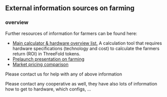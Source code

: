 ## External information sources on farming

### overview

Further resources of information for farmers can be found here:

- [Main calculator & hardware overview list.](https://github.com/threefoldfoundation/info_grid/tree/master/docs/calculators) A calculation tool that requires hardware specifications (technology and cost) to calculate the farmers return (ROI) in ThreeFold tokens.
- [Prelaunch presentation on farming](https://docs.google.com/presentation/d/e/2PACX-1vTYVr4WWMhW7M14iWg1mW26QuFmJZYiymP3F3nprzq2pb6tNfa2VjfU0ofMB5FkfHKye0Lt-fGlvL87/pub?start=true&loop=false&delayms=60000)
- [Market pricing comparison](https://docs.google.com/presentation/d/e/2PACX-1vTaiePf-auYLIfgJc0TcuNIe-BXoLrQf2UHW2mlSmHeW5vFAxA4kVSNSOjaXfADih5iVF5EQv7kGmdv/pub?start=false&loop=false&delayms=60000)


Please contact us for help with any of above information

Please contact any cooperative as well, they have also lots of information how to get to hardware, which configs, ...
